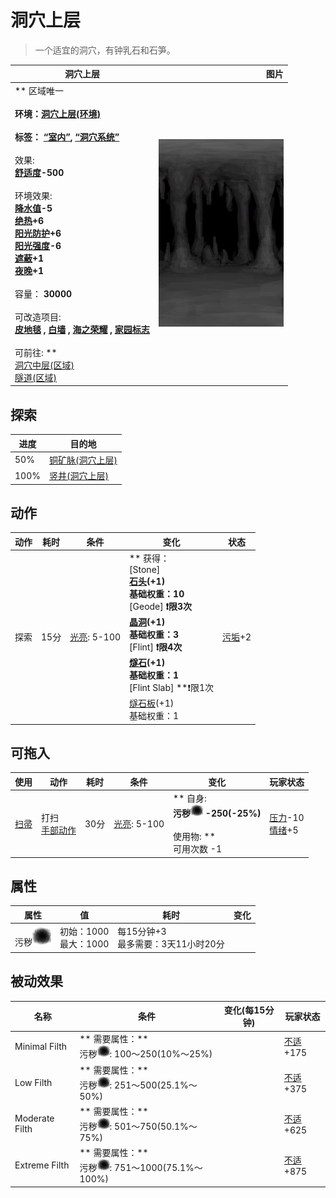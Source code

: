 # 洞穴上层  
> 一个适宜的洞穴，有钟乳石和石笋。  
  
  洞穴上层  |   图片   
 ----  |  ----:   
 ** 区域唯一 **<br><br>**环境：**[洞穴上层(环境)](Env_HighChamber.md)<br><br>**标签：**	[“室内”](tag_EnvIndoors.md), [“洞穴系统”](tag_EnvCaveSystem.md)<br><br>** 效果: **<br>[舒适度](Comfort.md)-500<br><br>** 环境效果: **<br>[降水值](RainValue.md)-5<br>[绝热](InsulationHeat.md)+6<br>[阳光防护](SunProtection.md)+6<br>[阳光强度](SunStrength.md)-6<br>[遮蔽](Sheltered.md)+1<br>[夜晚](IsNight.md)+1<br><br>** 容量： **30000<br><br>** 可改造项目: **<br>[皮地毯](Imp_StitchedHideFloor.md) , [白墙](Imp_WhiteWashedWalls.md) , [海之荣耀](Imp_SeaTrophy.md) , [家园标志](Imp_HomeSign.md)<br><br>** 可前往: **<br>[洞穴中层(区域)](MidChamber.md)<br>[隧道(区域)](Tunnel.md)  |  <img decoding="async" src="Sprite/CaveChamber.png" href="a.md" style="max-width:300px;max-height:300px;">   
  
## 探索  
进度  |  目的地  
----  |  ----  
50%  |  [铜矿脉(洞穴上层)](CopperVein.md)  
100%  |  [竖井(洞穴上层)](ShaftHighChamberToMidChamber.md)  
## 动作  
动作  |  耗时  |  条件  |  变化  |  状态  
----  |  ----  |  ----  |  ----  |  ----  
探索<br>  |  15分  |  [光亮](Light.md): 5-100  |  ** 获得： **<br>** [Stone]  **<br>  [石头](Stone.md)(+1)<br>基础权重：10<br>** [Geode]  **❗限3次<br>  [晶洞](Geode.md)(+1)<br>基础权重：3<br>** [Flint]  **❗限4次<br>  [燧石](Flint.md)(+1)<br>基础权重：1<br>** [Flint Slab]  **❗限1次<br>  [燧石板](FlintSlab.md)(+1)<br>基础权重：1  |  [污垢](Filth.md)+2  
## 可拖入  
使用  |  动作  |  耗时  |  条件  |  变化  |  玩家状态  
----  |  ----  |  ----  |  ----  |  ----  |  ----  
[扫帚](Broom.md)  |  打扫<br>[手部动作](HandAction.md)  |  30分  |  [光亮](Light.md): 5-100  |  ** 自身: **<br>污秽<img decoding="async" src="Sprite/Dirt4.png" href="a.md" style="max-width:20px;max-height:20px;">  -250(-25%)<br><br>** 使用物: **<br>可用次数  -1  |  [压力](Stress.md)-10<br>[情绪](Morale.md)+5  
## 属性   
属性  |  值  |  耗时  |  变化  
----  |  ----  |  ----  |  ----  
污秽<img decoding="async" src="Sprite/Dirt4.png" href="a.md" style="max-width:30px;max-height:30px;">  |  初始：1000<br>最大：1000  |  每15分钟+3<br>最多需要：3天11小时20分  |    
## 被动效果  
名称  |  条件  |  变化(每15分钟)  |  玩家状态  
----  |  ----  |  ----  |  ----  
Minimal Filth  |  ** 需要属性：**<br>污秽<img decoding="async" src="Sprite/Dirt4.png" href="a.md" style="max-width:20px;max-height:20px;">: 100～250(10%～25%)  |    |  [不适](Discomfort.md)+175  
Low Filth  |  ** 需要属性：**<br>污秽<img decoding="async" src="Sprite/Dirt4.png" href="a.md" style="max-width:20px;max-height:20px;">: 251～500(25.1%～50%)  |    |  [不适](Discomfort.md)+375  
Moderate Filth  |  ** 需要属性：**<br>污秽<img decoding="async" src="Sprite/Dirt4.png" href="a.md" style="max-width:20px;max-height:20px;">: 501～750(50.1%～75%)  |    |  [不适](Discomfort.md)+625  
Extreme Filth  |  ** 需要属性：**<br>污秽<img decoding="async" src="Sprite/Dirt4.png" href="a.md" style="max-width:20px;max-height:20px;">: 751～1000(75.1%～100%)  |    |  [不适](Discomfort.md)+875  


<script>document.title="洞穴上层 - 卡牌生存百科 Card Survival Wiki";</script>